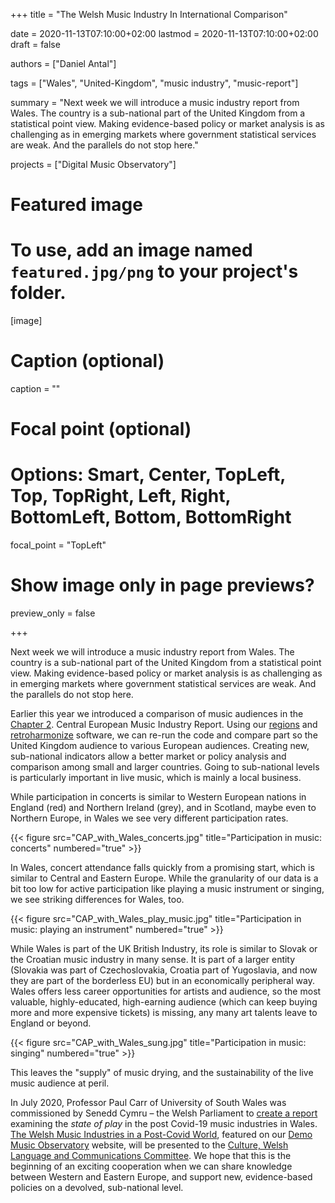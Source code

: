 +++
title = "The Welsh Music Industry In International Comparison"

date = 2020-11-13T07:10:00+02:00
lastmod = 2020-11-13T07:10:00+02:00
draft = false

authors = ["Daniel Antal"]

tags = ["Wales", "United-Kingdom", "music industry", "music-report"]

summary = "Next week we will introduce a music industry report from Wales. The country is a sub-national part of the United Kingdom from a statistical point view. Making evidence-based policy or market analysis is as challenging as in emerging markets where government statistical services are weak. And the parallels do not stop here."

projects = ["Digital Music Observatory"]

# Featured image
# To use, add an image named `featured.jpg/png` to your project's folder. 
[image]
  # Caption (optional)
  caption = ""

  # Focal point (optional)
  # Options: Smart, Center, TopLeft, Top, TopRight, Left, Right, BottomLeft, Bottom, BottomRight
  focal_point = "TopLeft"

  # Show image only in page previews?
  preview_only = false

+++

Next week we will introduce a music industry report from Wales. The country is a sub-national part of the United Kingdom from a statistical point view. Making evidence-based policy or market analysis is as challenging as in emerging markets where government statistical services are weak. And the parallels do not stop here. 

Earlier this year we introduced a comparison of music audiences in the [Chapter 2](https://ceereport2020.ceemid.eu/audience.html). Central European Music Industry Report. Using our [regions](https://dataobservatory.eu/publication/regions_2020/) and [retroharmonize](https://dataobservatory.eu/publication/retorharmonize_2020/) software, we can re-run the code and compare part so the United Kingdom audience to various European audiences. Creating new, sub-national indicators allow a better market or policy analysis and comparison among small and larger countries. Going to sub-national levels is particularly important in live music, which is mainly a local business.

While participation in concerts is similar to Western European nations in England (red) and Northern Ireland (grey), and in Scotland, maybe even to Northern Europe, in Wales we see very different participation rates.

{{< figure src="CAP_with_Wales_concerts.jpg" title="Participation in music: concerts" numbered="true" >}}

In Wales, concert attendance falls quickly from a promising start, which is similar to Central and Eastern Europe. While the granularity of our data is a bit too low for active participation like playing a music instrument or singing, we see striking differences for Wales, too.

{{< figure src="CAP_with_Wales_play_music.jpg" title="Participation in music: playing an instrument" numbered="true" >}}

While Wales is part of the UK British Industry, its role is similar to Slovak or the Croatian music industry in many sense.  It is part of a larger entity (Slovakia was part of Czechoslovakia, Croatia part of Yugoslavia, and now they are part of the borderless EU) but in an economically peripheral way. Wales offers less career opportunities for artists and audience, so the most valuable, highly-educated, high-earning audience (which can keep buying more and more expensive tickets) is missing, any many art talents leave to England or beyond.

{{< figure src="CAP_with_Wales_sung.jpg" title="Participation in music: singing" numbered="true" >}}

This leaves the "supply" of music drying, and the sustainability of the live music audience at peril. 

In July 2020, Professor Paul Carr of University of South Wales was commissioned by Senedd Cymru – the Welsh Parliament to [create a report](https://dataandlyrics.com/post/2020-11-06-welsh-covid-response/) examining the *state of play* in the post Covid-19 music industries in Wales. [The Welsh Music Industries in a Post-Covid World](https://music.dataobservatory.eu/publication/welsh_muisc_industries_2020/), featured on our [Demo Music Observatory](https://music.dataobservatory.eu/) website, will be presented to the [Culture, Welsh Language and Communications Committee](https://senedd.wales/en/bus-home/committees/Pages/Committee-Profile.aspx?cid=445). We hope that this is the beginning of an exciting cooperation when we can share knowledge between Western and Eastern Europe, and support new, evidence-based policies on a devolved, sub-national level.